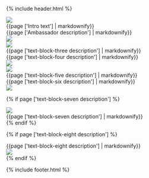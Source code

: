{% include header.html %}
<div class="som-panel scroller left beige book noPad">
  <div class="flex">
  <div class="som-left white">
    <div class="som-image-style">
      <img src="{{page ['image-one']}}">
    </div>
  </div>
  <div class="som-right">
    <div class="som-scroll-text right">
      {{page ['Intro text'] | markdownify}}
    </div>
  </div>
  </div>
</div>
<div class="som-panel scroller right blue book noPad">
  <div class="flex">
  <div class="som-left">
    <div class="som-scroll-text left">
      {{page ['Ambassador description'] | markdownify}}
    </div>
  </div>
  <div class="som-right">
    <img src="{{page ['image-two']}}">
  </div>
  </div>
</div>
<div class="som-panel scroller left beige book noPad">
  <div class="flex">
  <div class="som-left white">
    <div class="som-image-style">
      <img src="{{page ['image-three']}}">
    </div>
  </div>
  <div class="som-right">
    <div class="som-scroll-text right">
      {{page ['text-block-three description'] | markdownify}}
    </div>
  </div>
  </div>
</div>
<div class="som-panel scroller right blue book noPad">
  <div class="flex">
  <div class="som-left">
    <div class="som-scroll-text left">
      {{page ['text-block-four description'] | markdownify}}
    </div>
  </div>
  <div class="som-right">
    <img src="{{page ['image-four']}}">
  </div>
  </div>
</div>
<div class="som-panel scroller left beige book noPad">
  <div class="flex">
  <div class="som-left white">
    <div class="som-image-style">
      <img src="{{page ['image-five']}}">
    </div>
  </div>
  <div class="som-right">
    <div class="som-scroll-text right">
      {{page ['text-block-five description'] | markdownify}}
    </div>
  </div>
  </div>
</div>
<div class="som-panel scroller right blue book noPad">
  <div class="flex">
  <div class="som-left">
    <div class="som-scroll-text left">
      {{page ['text-block-six description'] | markdownify}}
    </div>
  </div>
  <div class="som-right">
    <img src="{{page ['image-four']}}">
  </div>
  </div>
</div>
<!-- back it up -->

{% if page ['text-block-seven description'] %}
<div class="som-panel scroller left beige book noPad">
  <div class="flex">
  <div class="som-left white">
    <div class="som-image-style">
      <img src="{{page ['image-five']}}">
    </div>
  </div>
  <div class="som-right">
    <div class="som-scroll-text right">
      {{page ['text-block-seven description'] | markdownify}}
    </div>
  </div>
  </div>
</div>
{% endif %}

{% if page ['text-block-eight description'] %}
<div class="som-panel scroller right blue book noPad">
  <div class="flex">
  <div class="som-left">
    <div class="som-scroll-text left">
      {{page ['text-block-eight description'] | markdownify}}
    </div>
  </div>
  <div class="som-right">
    <img src="{{page ['image-four']}}">
  </div>
  </div>
</div>
{% endif %}

{% include footer.html %}
